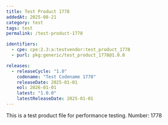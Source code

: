 ```yaml
---
title: Test Product 1778
addedAt: 2025-08-21
category: test
tags: test
permalink: /test-product-1778

identifiers:
  - cpe: cpe:2.3:a:testvendor:test_product_1778
  - purl: pkg:generic/test_product_1778@1.0.0

releases:
  - releaseCycle: "1.0"
    codename: "Test Codename 1778"
    releaseDate: 2025-01-01
    eol: 2026-01-01
    latest: "1.0.0"
    latestReleaseDate: 2025-01-01
---
```


This is a test product file for performance testing. Number: 1778
